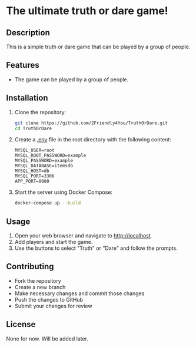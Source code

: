 # The ultimate truth or dare game!

## Description
This is a simple truth or dare game that can be played by a group of people.

## Features
- The game can be played by a group of people.

## Installation
1. Clone the repository:
    ```sh
    git clone https://github.com/2Friendly4You/TruthOrDare.git
    cd TruthOrDare
    ```

2. Create a [.env](http://_vscodecontentref_/1) file in the root directory with the following content:
    ```env
    MYSQL_USER=root
    MYSQL_ROOT_PASSWORD=example
    MYSQL_PASSWORD=example
    MYSQL_DATABASE=itemsdb
    MYSQL_HOST=db
    MYSQL_PORT=3306
    APP_PORT=8080
    ```

3. Start the server using Docker Compose:
    ```sh
    docker-compose up --build
    ```

## Usage
1. Open your web browser and navigate to [http://localhost](http://_vscodecontentref_/2).
2. Add players and start the game.
3. Use the buttons to select "Truth" or "Dare" and follow the prompts.

## Contributing
- Fork the repository
- Create a new branch
- Make necessary changes and commit those changes
- Push the changes to GitHub
- Submit your changes for review

## License
None for now. Will be added later.
